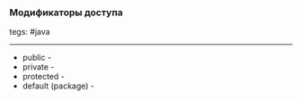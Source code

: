 ### Модификаторы доступа
tegs: #java 

---
- public - 
- private - 
- protected - 
- default (package) - 